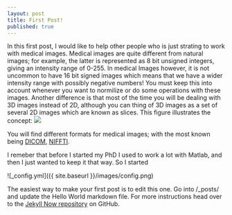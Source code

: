 ```yaml
---
layout: post
title: First Post!
published: true
---
```


In this first post, I would like to help other people who is just strating to work with medical images.  Medical images are quite different from natural images; for example, the latter is represented as 8 bit unsigned integers, giving an intensity range of 0-255. In medical Images however, it is not uncommon to have 16 bit signed images which means that we have a wider intensity range with possibly negative numbers! You must keep this into account whenever you want to normilize or do some operations with these images. Another difference is that most of the time you will be dealing with 3D images instead of 2D, although you can thing of 3D images as a set of several 2D images which are known as slices. This figure illustrates the concept:
![]({{site.baseurl}}/http://www.cabiatl.com/mricro/mricro/batch.gif)

You will find different formats for medical images; with the most known being [DICOM](https://en.wikipedia.org/wiki/DICOM), [NIFFTI](https://nifti.nimh.nih.gov/).



I remeber that before I started my PhD I used to work a lot with Matlab, and then I just wanted to keep it that way. So I started

![_config.yml]({{ site.baseurl }}/images/config.png)

The easiest way to make your first post is to edit this one. Go into /_posts/ and update the Hello World markdown file. For more instructions head over to the [Jekyll Now repository](https://github.com/barryclark/jekyll-now) on GitHub.
